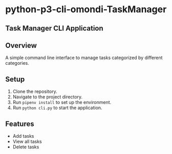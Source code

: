 # python-p3-cli-omondi-TaskManager

## Task Manager CLI Application

## Overview

A simple command line interface to manage tasks categorized by different categories.

## Setup

1. Clone the repository.
2. Navigate to the project directory.
3. Run `pipenv install` to set up the environment.
4. Run `python cli.py` to start the application.

## Features

- Add tasks
- View all tasks
- Delete tasks
